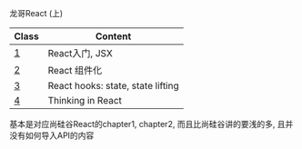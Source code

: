 龙哥React (上)

| Class            | Content                           |
| ---------------- | --------------------------------- |
| [1](./react1.md) | React入门, JSX                    |
| [2](./react2.md) | React 组件化                      |
| [3](./react3.md) | React hooks: state, state lifting |
| [4](./rect4.md)  | Thinking in React                 |

基本是对应尚硅谷React的chapter1, chapter2, 而且比尚硅谷讲的要浅的多, 且并没有如何导入API的内容
